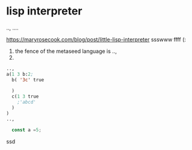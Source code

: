 # lisp interpreter

..,
....

https://maryrosecook.com/blog/post/little-lisp-interpreter
ssswww
ffff 
(:

1. the fence of the metaseed language is ..,
2. 
```lisp
..,
a(1 3 b:2;   
  b( '3c' true  
   
  )  
  c(1 3 true  
  	;'abcd'
  )
)
..,
```

```js
  const a =5;
```

ssd